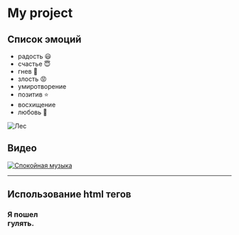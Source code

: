 # My project
## Список эмоций
 * радость :smiley:
 * счастье :innocent:
 * гнев :exploding_head:
 * злость :pout: 
 * умиротворение
 * позитив :star:
* восхищение
 * любовь :couplekiss:
 

 ![Лес](https://miro.medium.com/max/1400/1*WmDm9M326xfYEnRYn9GmxA.jpeg)

## Видео
[![Спокойная музыка](https://cdn.nur.kz/images/1120x630/1f4cf0327a6aa542.webp?version=1)](https://www.youtube.com/watch?v=U3F8m1w7u6M)

---
## Использование html тегов
### **Я пошел <br> гулять.**


